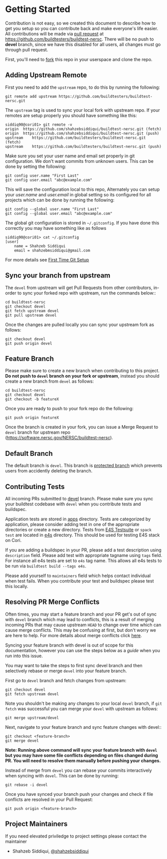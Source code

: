 Getting Started
================

Contribution is not easy, so we created this document to describe how to get you setup
so you can contribute back and make everyone's life easier. All contributions will be made via
[pull request](https://github.com/buildtesters/buildtest-nersc/pulls) at https://github.com/buildtesters/buildtest-nersc. 
There will be no push to **devel** branch, since we have this disabled for all users, all changes must go through pull request.

First, you'll need to [fork](https://github.com/buildtesters/buildtest-nersc/fork) this repo in your userspace and clone the repo.


Adding Upstream Remote
-----------------------

First you need to add the `upstream` repo, to do this by running the following:

```
git remote add upstream https://github.com/buildtesters/buildtest-nersc.git
```

The `upstream` tag is used to sync your local fork with upstream repo. If your remotes are setup properly you should have something like this:

```
siddiq90@cori01> git remote -v
origin	https://github.com/shahzebsiddiqui/buildtest-nersc.git (fetch)
origin	https://github.com/shahzebsiddiqui/buildtest-nersc.git (push)
upstream	https://github.com/buildtesters/buildtest-nersc.git (fetch)
upstream	https://github.com/buildtesters/buildtest-nersc.git (push)
```

Make sure you set your user name and email set properly in git configuration.
We don't want commits from unknown users. This can be done by setting the following:

```
git config user.name "First Last"
git config user.email "abc@example.com"
```

This will save the configuration local to this repo, Alternately you can setup your *user.name* and *user.email* 
in global setting so its configured for all projects which can be done by running the following:

```
git config --global user.name "First Last"
git config --global user.email "abc@example.com"
```

The global git configuration is stored in `~/.gitconfig`. If you have done this correctly you may have something like as follows

```
siddiq90@cori01> cat ~/.gitconfig
[user]
	name = Shahzeb Siddiqui
	email = shahzebmsiddiqui@gmail.com
```

For more details see [First Time Git Setup](https://git-scm.com/book/en/v2/Getting-Started-First-Time-Git-Setup)

Sync your branch from upstream
-------------------------------

The `devel` from upstream will get Pull Requests from other contributors, in-order
to sync your forked repo with upstream, run the commands below::

```
cd buildtest-nersc
git checkout devel
git fetch upstream devel
git pull upstream devel
```

Once the changes are pulled locally you can sync your upstream fork as follows:

```
git checkout devel
git push origin devel
```


Feature Branch
------------------

Please make sure to create a new branch when contributing to this project. **Do not push to `devel` branch on your fork or upstream**, instead you should create a new branch 
from `devel` as follows:

```
cd buildtest-nersc
git checkout devel
git checkout -b featureX
```

Once you are ready to push to your fork repo do the following:

```
git push origin featureX
```

Once the branch is created in your fork, you can issue a Merge Request to `devel` branch for upstream repo (https://software.nersc.gov/NERSC/buildtest-nersc).

Default Branch
---------------

The default branch is `devel`. This branch is [protected branch](https://docs.github.com/en/repositories/configuring-branches-and-merges-in-your-repository/managing-protected-branches/about-protected-branches) 
which prevents users from accidently deleting the branch. 


Contributing Tests
-------------------

All incoming PRs submitted to [devel](https://github.com/buildtesters/buildtest-nersc/tree/devel) branch. Please make sure you sync your buildtest 
codebase with `devel` when you contribute tests and buildspec.

Application tests are stored in [apps](https://github.com/buildtesters/buildtest-nersc/tree/devel/buildspecs/apps) directory. Tests are categorized by application, please consider adding test in one of the 
appropriate directories or create a new directory. Tests from [E4S Testsuite](https://github.com/E4S-Project/testsuite) or 
`spack test` are located in [e4s](https://github.com/buildtesters/buildtest-nersc/tree/devel/buildspecs/apps/e4s) directory. 
This should be used for testing E4S stack on Cori. 

If you are adding a buildspec in your PR, please add a test description using `description` field. Please add test with appropriate 
tagname using `tags` field. For instance all e4s tests are set to `e4s` tag name. This allows all e4s tests to be run via `buildtest build --tags e4s`. 

Please add yourself to `maintainers` field which helps contact individual when test fails. When you contribute your test and buildspec please test this locally. 

Resolving PR Merge Conflicts
-----------------------------

Often times, you may start a feature branch and your PR get's out of sync with
`devel` branch which may lead to conflicts, this is a result of merging incoming
PRs that may cause upstream `HEAD` to change over time which can cause merge conflicts.
This may be confusing at first, but don't worry we are here to help. For more details
about merge conflicts click [here](https://docs.github.com/en/free-pro-team@latest/github/collaborating-with-issues-and-pull-requests/about-merge-conflicts).

Syncing your feature branch with devel is out of scope for this documentation,
however you can use the steps below as a *guide* when you run into this issue.

You may want to take the steps to first sync devel branch and then
selectively rebase or merge `devel` into your feature branch.

First go to `devel` branch and fetch changes from upstream:

```
git checkout devel
git fetch upstream devel
```

Note you shouldn't be making any changes to your local `devel` branch, if `git fetch` was successful you can merge your `devel` with upstream as follows:

```
git merge upstream/devel
```

Next, navigate to your feature branch and sync feature changes with devel::

```
git checkout <feature-branch>
git merge devel
```

**Note: Running above command will sync your feature branch with `devel` but you may have some file conflicts depending on files changed during PR. You will need to resolve them manually before pushing your changes.**

Instead of merge from `devel` you can rebase your commits interactively when syncing with `devel`. This can be done by running:

```
git rebase -i devel
```

Once you have synced your branch push your changes and check if file conflicts are resolved in your Pull Request:

```
git push origin <feature-branch>
```

Project Maintainers
---------------------

If you need elevated priviledge to project settings please contact the maintainer

- Shahzeb Siddiqui, [@shahzebsiddiqui](http://github.com/shahzebsiddiqui)
